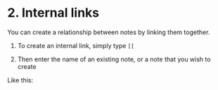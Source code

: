 # 2. Internal links

You can create a relationship between notes by linking them together.

1. To create an internal link, simply type `[[`

2. Then enter the name of an existing note, or a note that you wish to create

Like this: 